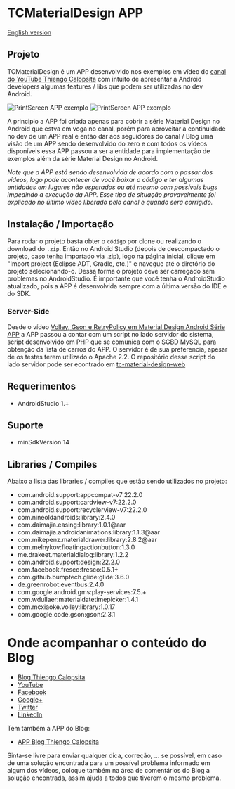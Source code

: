 TCMaterialDesign APP
===========================================

[English version](https://github.com/viniciusthiengo/tc-material-design/blob/master/README-EN.md)

## Projeto ##

TCMaterialDesign é um APP desenvolvido nos exemplos em vídeo do [canal do YouTube Thiengo Calopsita](https://www.youtube.com/user/thiengoCalopsita) com intuito de apresentar a Android developers algumas features / libs que podem ser utilizadas no dev Android.

![PrintScreen APP exemplo](https://s3-sa-east-1.amazonaws.com/thiengo-calopsita/github/device-2015-06-07-122119.png)
![PrintScreen APP exemplo](https://s3-sa-east-1.amazonaws.com/thiengo-calopsita/github/device-2015-07-19-211451.png)

A principio a APP foi criada apenas para cobrir a série Material Design no Android que estva em voga no canal, porém para aproveitar a continuidade no dev de um APP real e então dar aos seguidores do canal / Blog uma visão de um APP sendo desenvolvido do zero e com todos os vídeos disponíveis essa APP passou a ser a entidade para implementação de exemplos além da série Material Design no Android.

*Note que a APP está sendo desenvolvida de acordo com o passar dos vídeos, logo pode acontecer de você baixar o código e ter algumas entidades em lugares não esperados ou até mesmo com possíveis bugs impedindo a execução da APP. Esse tipo de situação provavelmente foi explicado no último vídeo liberado pelo canal e quando será corrigido.*

## Instalação / Importação ##

Para rodar o projeto basta obter o `código` por clone ou realizando o download do `.zip`. Então no Android Studio (depois de descompactado o projeto, caso tenha importado via .zip), logo na página inicial, clique em "Import project (Eclipse ADT, Gradle, etc.)" e navegue até o diretório do projeto selecionando-o. Dessa forma o projeto deve ser carregado sem problemas no AndroidStudio. É importante que você tenha o AndroidStudio atualizado, pois a APP é desenvolvida sempre com a última versão do IDE e do SDK.

### Server-Side ###

Desde o vídeo [Volley, Gson e RetryPolicy em Material Design Android Série APP](http://www.thiengo.com.br/volley-gson-e-retrypolicy-em-material-design-android-serie-app) a APP passou a contar com um script no lado servidor do sistema, script desenvolvido em PHP que se comunica com o SGBD MySQL para obtenção da lista de carros do APP. O servidor é de sua preferencia, apesar de os testes terem utilizado o Apache 2.2. O repositório desse script do lado servidor pode ser econtrado em [tc-material-design-web](https://github.com/viniciusthiengo/tc-material-design-web)

## Requerimentos ##

* AndroidStudio 1.+

## Suporte ##

* minSdkVersion 14

## Libraries / Compiles ##

Abaixo a lista das libraries / compiles que estão sendo utilizados no projeto:

* com.android.support:appcompat-v7:22.2.0
* com.android.support:cardview-v7:22.2.0
* com.android.support:recyclerview-v7:22.2.0
* com.nineoldandroids:library:2.4.0
* com.daimajia.easing:library:1.0.1@aar
* com.daimajia.androidanimations:library:1.1.3@aar
* com.mikepenz.materialdrawer:library:2.8.2@aar
* com.melnykov:floatingactionbutton:1.3.0
* me.drakeet.materialdialog:library:1.2.2
* com.android.support:design:22.2.0
* com.facebook.fresco:fresco:0.5.1+
* com.github.bumptech.glide:glide:3.6.0
* de.greenrobot:eventbus:2.4.0
* com.google.android.gms:play-services:7.5.+
* com.wdullaer:materialdatetimepicker:1.4.1
* com.mcxiaoke.volley:library:1.0.17
* com.google.code.gson:gson:2.3.1

# Onde acompanhar o conteúdo do Blog #

* [Blog Thiengo Calopsita](http://www.thiengo.com.br/)
* [YouTube](https://www.youtube.com/user/thiengoCalopsita)
* [Facebook](https://www.facebook.com/thiengoCalopsita)
* [Google+](https://plus.google.com/+ThiengoCalopsita/posts)
* [Twitter](https://twitter.com/thiengoCalops)
* [LinkedIn](https://www.linkedin.com/pub/vin%C3%ADcius-thiengo/80/9b1/517)

Tem também a APP do Blog:

* [APP Blog Thiengo Calopsita](https://play.google.com/store/apps/details?id=br.thiengocalopsita&hl=pt_BR)

Sinta-se livre para enviar qualquer dica, correção, ... se possível, em caso de uma solução encontrada para um possível problema informado em algum dos vídeos, coloque também na área de comentários do Blog a solução encontrada, assim ajuda a todos que tiverem o mesmo problema.
